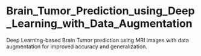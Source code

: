 # Brain_Tumor_Prediction_using_Deep_Learning_with_Data_Augmentation
Deep Learning-based Brain Tumor prediction using MRI images with data augmentation for improved accuracy and generalization.
